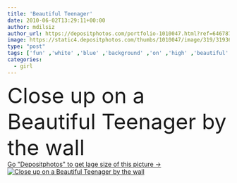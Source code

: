 ```yaml
---
title: 'Beautiful Teenager'
date: 2010-06-02T13:29:11+00:00
author: mdilsiz
author_url: https://depositphotos.com/portfolio-1010047.html?ref=64678756
image: https://static4.depositphotos.com/thumbs/1010047/image/319/3193660/api_thumb_450.jpg?forcejpeg=true
type: "post"
tags: ['fun' ,'white' ,'blue' ,'background' ,'on' ,'high' ,'beautiful' ,'happy' ,'closeup' ,'person' ,'one' ,'girl' ,'female' ,'young' ,'smiling' ,'summer' ,'people' ,'beauty' ,'park' ,'model' ,'happiness' ,'joy' ,'fresh' ,'portrait' ,'cute' ,'caucasian' ,'smile' ,'hair' ,'up' ,'close' ,'healthy' ,'brown' ,'teenager' ,'youth' ,'face' ,'care' ,'brunette' ,'eyes' ,'fashion' ,'emotion' ,'pose' ,'pretty' ,'wall' ,'woman' ,'attractive' ,'college' ,'student' ,'teen' ,'lips' ,'gorgeous' ]
categories: 
  - girl
---
```

<div aling="center">
            <font size="60"> Close up on a Beautiful Teenager by the wall</font>   
</div>
<div>
    <a href='https://static4.depositphotos.com/thumbs/1010047/image/319/3193660/api_thumb_450.jpg?forcejpeg=true?ref=64678756' target=_blank > Go "Depositphotos" to get lage size of this picture ->
        <img href='https://static4.depositphotos.com/thumbs/1010047/image/319/3193660/api_thumb_450.jpg?forcejpeg=true?ref=64678756' src='https://static4.depositphotos.com/1010047/319/i/950/depositphotos_3193660-stock-photo-beautiful-teenager.jpg?forcejpeg=true' alt='Close up on a Beautiful Teenager by the wall' >
    </a>
</div>
